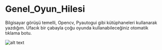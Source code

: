 # Genel_Oyun_Hilesi
Bilgisayar görüşü temelli, Opencv, Pyautogui gibi kütüphaneleri kullanarak yazdığım. Ufacık bir çabayla çoğu oyunda kullanabileceğiniz otomatik tıklama botu.

![alt text](https://raw.githubusercontent.com/ny4rlk0/Genel_Oyun_Hilesi/main/ClashBot/resources/Wallpaper.png)

